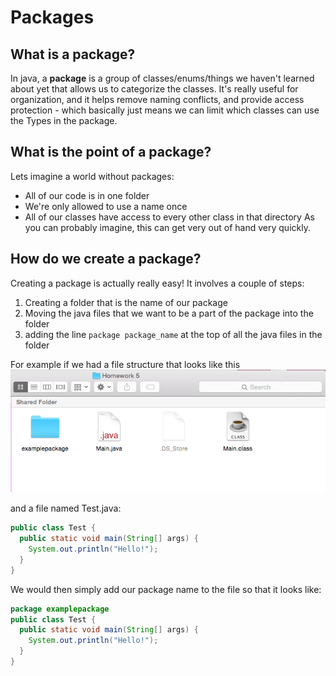 # Packages

## What is a package?
In java, a **package** is a group of classes/enums/things we haven't learned about yet that allows us to categorize the classes. It's really useful for organization, and it helps remove naming conflicts, and provide access protection - which basically just means we can limit which classes can use the Types in the package.

## What is the point of a package?
Lets imagine a world without packages:
* All of our code is in one folder
* We're only allowed to use a name once
* All of our classes have access to every other class in that directory
As you can probably imagine, this can get very out of hand very quickly.

## How do we create a package?
Creating a package is actually really easy! It involves a couple of steps:
1. Creating a folder that is the name of our package
2. Moving the java files that we want to be a part of the package into the folder
3. adding the line `package package_name` at the top of all the java files in the folder

For example if we had a file structure that looks like this
![example file structure](filestructure.png)

and a file named Test.java:
```java 
public class Test {
  public static void main(String[] args) {
    System.out.println("Hello!");
  }
}
```

We would then simply add our package name to the file so that it looks like:
```java
package examplepackage
public class Test {
  public static void main(String[] args) {
    System.out.println("Hello!");
  }
}
```
